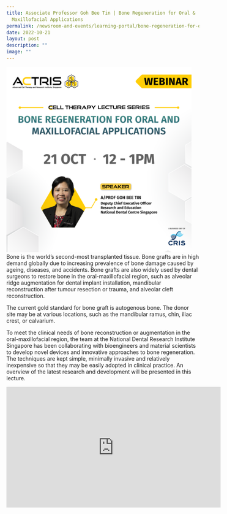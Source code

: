 ```yaml
---
title: Associate Professor Goh Bee Tin | Bone Regeneration for Oral &
  Maxillofacial Applications
permalink: /newsroom-and-events/learning-portal/bone-regeneration-for-oral-maxillofacial-applications/
date: 2022-10-21
layout: post
description: ""
image: ""
---
```

<div style="margin-right: 20px; float: left;">
    <img src="/images/Learning%20Portal/2022/webinar_square-prof-goh-be-tin.png" style="width:500px">
</div>

Bone is the world’s second-most transplanted tissue. Bone grafts are in high demand globally due to increasing prevalence of bone damage caused by ageing, diseases, and accidents. Bone grafts are also widely used by dental surgeons to restore bone in the oral-maxillofacial region, such as alveolar ridge augmentation for dental implant installation, mandibular reconstruction after tumour resection or trauma, and alveolar cleft reconstruction.

The current gold standard for bone graft is autogenous bone. The donor site may be at various locations, such as the mandibular ramus, chin, iliac crest, or calvarium.

To meet the clinical needs of bone reconstruction or augmentation in the oral-maxillofacial region, the team at the National Dental Research Institute Singapore has been collaborating with bioengineers and material scientists to develop novel devices and innovative approaches to bone regeneration. The techniques are kept simple, minimally invasive and relatively inexpensive so that they may be easily adopted in clinical practice. An overview of the latest research and development will be presented in this lecture.

<div class="bp-youtube">
	<iframe allowfullscreen="" allow="accelerometer; autoplay; clipboard-write; encrypted-media; gyroscope; picture-in-picture; web-share" frameborder="0" title="YouTube video player" src="https://www.youtube.com/embed/gHCOGe7hdwY?si=P6dakM0DxDy5j3zz" height="315" width="560">
	</iframe>
</div>